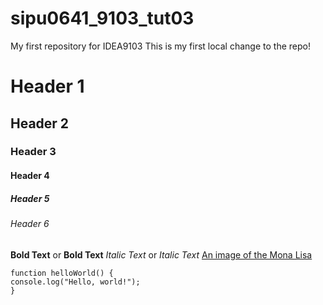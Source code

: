 # sipu0641_9103_tut03
My first repository for IDEA9103
This is my first local change to the repo!
# Header 1
## Header 2
### Header 3
#### Header 4
##### Header 5
###### Header 6
**Bold Text** or __Bold Text__
*Italic Text* or _Italic Text_
[An image of the Mona Lisa](readmeImages/Mona_Lisa_by_Leonardo_da_Vinci_500_x_700.jpg)
```
function helloWorld() {
console.log("Hello, world!");
}
```
